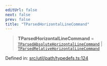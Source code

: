 ```yaml
---
editUrl: false
next: false
prev: false
title: "TParsedHorizontalLineCommand"
---
```


> **TParsedHorizontalLineCommand** = [`TParsedAbsoluteHorizontalLineCommand`](/api/type-aliases/tparsedabsolutehorizontallinecommand/) \| [`TParsedRelativeHorizontalLineCommand`](/api/type-aliases/tparsedrelativehorizontallinecommand/)

Defined in: [src/util/path/typedefs.ts:124](https://github.com/fabricjs/fabric.js/blob/8206f10a405480a7ba988ff6cfdde6412c1f13f8/src/util/path/typedefs.ts#L124)
